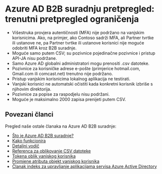 <properties
   pageTitle="Trenutni pretpregled ograničenja za suradnju Azure Active Directory B2B | Microsoft Azure"
   description="Azure Active Directory B2B podržava više tvrtke odnosa omogućivanjem poslovni partneri za selektivno pristup tvrtke aplikacija"
   services="active-directory"
   documentationCenter=""
   authors="viv-liu"
   manager="cliffdi"
   editor=""
   tags=""/>

<tags
   ms.service="active-directory"
   ms.devlang="NA"
   ms.topic="article"
   ms.tgt_pltfrm="NA"
   ms.workload="identity"
   ms.date="05/09/2016"
   ms.author="viviali"/>

# <a name="azure-ad-b2b-collaboration-preview-current-preview-limitations"></a>Azure AD B2B suradnju pretpregled: trenutni pretpregled ograničenja

- Višestruka provjera autentičnosti (MFA) nije podržano na vanjskim korisnicima. Ako, na primjer, ako Contoso sadrži MFA, ali Partner tvrtke ili ustanove ne, pa Partner tvrtke ili ustanove korisnici nije moguće odobriti MFA kroz B2B suradnje.
- Moguće samo putem CSV; su pozivnice pojedinačne pozivnice i pristup API-JA nisu podržane.
- Samo Azure AD globalni administratori mogu prenositi .csv datoteke.
- Pozivnice za korisničke adrese e-pošte (primjerice hotmail.com, Gmail.com ili comcast.net) trenutno nije podržano.
- Pristup vanjskim korisnicima lokalnog aplikacija ne testirati.
- Vanjski korisnici ne automatski očistiti kada konkretni korisnik izbriše s njihovim direktorija.
- Pozivnice za popise za raspodjelu nisu podržani.
- Moguće je maksimalno 2000 zapisa prenijeti putem CSV.

## <a name="related-articles"></a>Povezani članci
Pregled naše ostale članaka na Azure AD B2B suradnje:

- [Što je Azure AD B2B suradnje?](active-directory-b2b-what-is-azure-ad-b2b.md)
- [Kako funkcionira](active-directory-b2b-how-it-works.md)
- [Detaljni vodič](active-directory-b2b-detailed-walkthrough.md)
- [Referenca za oblikovanje CSV datoteke](active-directory-b2b-references-csv-file-format.md)
- [Tokena oblik vanjskog korisnika](active-directory-b2b-references-external-user-token-format.md)
- [Promjene atributa objekt vanjskog korisnika](active-directory-b2b-references-external-user-object-attribute-changes.md)
- [Članak indeks za upravljanje aplikacijama servisa Azure Active Directory](active-directory-apps-index.md)
